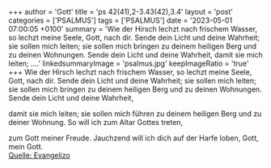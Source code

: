 +++
author = 'Gott'
title = 'ps 42(41),2-3.43(42),3.4'
layout = 'post'
categories = ['PSALMUS']
tags = ['PSALMUS']
date = '2023-05-01 07:00:05 +0100'
summary = 'Wie der Hirsch lechzt nach frischem Wasser, so lechzt meine Seele, Gott, nach dir. Sende dein Licht und deine Wahrheit; sie sollen mich leiten; sie sollen mich bringen zu deinem heiligen Berg und zu deinen Wohnungen. Sende dein Licht und deine Wahrheit,  damit sie mich leiten; ....'
linkedsummaryImage = 'psalmus.jpg'
keepImageRatio = 'true'
+++
Wie der Hirsch lechzt nach frischem Wasser,
so lechzt meine Seele, Gott, nach dir.
Sende dein Licht und deine Wahrheit; sie sollen mich leiten; sie sollen mich bringen zu deinem heiligen Berg und zu deinen Wohnungen.
Sende dein Licht und deine Wahrheit,

damit sie mich leiten;
sie sollen mich führen zu deinem heiligen Berg
und zu deiner Wohnung.<!--more-->
So will ich zum Altar Gottes treten,

zum Gott meiner Freude.
Jauchzend will ich dich auf der Harfe loben,
Gott, mein Gott.<br> [Quelle: Evangelizo](https://evangeliumtagfuertag.org/DE/gospel)